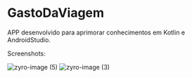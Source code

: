 # GastoDaViagem
APP desenvolvido para aprimorar conhecimentos em Kotlin e AndroidStudio.



Screenshots:

![zyro-image (5)](https://user-images.githubusercontent.com/102183014/181134660-895420d3-be6a-4823-9107-236a5ea15b0b.png)
![zyro-image (3)](https://user-images.githubusercontent.com/102183014/181134503-249d6cdf-1a8c-4fb6-ba93-302318b8baf4.png)
